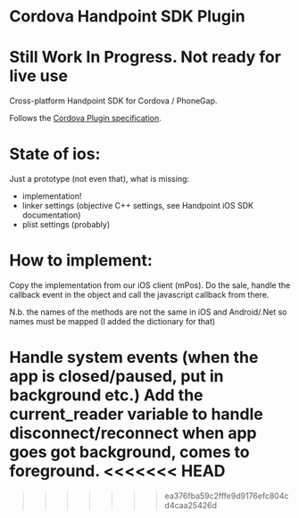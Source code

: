 # Cordova Handpoint SDK Plugin
# Still Work In Progress. Not ready for live use

Cross-platform Handpoint SDK for Cordova / PhoneGap.

Follows the [Cordova Plugin specification](https://cordova.apache.org/docs/en/latest/guide/hybrid/plugins/index.html).

# State of ios:
Just a prototype (not even that), what is missing:
* implementation!
* linker settings (objective C++ settings, see Handpoint iOS SDK documentation)
* plist settings (probably)

# How to implement:
Copy the implementation from our iOS client (mPos). Do the sale, handle the callback event in the object and call the javascript callback from there.

N.b. the names of the methods are not the same in iOS and Android/.Net so names must be mapped (I added the dictionary for that)

Handle system events (when the app is closed/paused, put in background etc.)
Add the current_reader variable to handle disconnect/reconnect when app goes got background, comes to foreground.
<<<<<<< HEAD
=======

>>>>>>> ea376fba59c2fffe9d9176efc804cd4caa25426d
